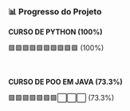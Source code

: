 ### 📊 Progresso do Projeto

**CURSO DE PYTHON (100%)**

🟩🟩🟩🟩🟩🟩🟩🟩🟩🟩 (100%)

<br>

**CURSO DE POO EM JAVA (73.3%)**

🟩🟩🟩🟩🟩🟩🟩⬜⬜⬜ (73.3%)